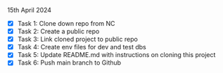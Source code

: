 15th April 2024

- [x] Task 1: Clone down repo from NC
- [x] Task 2: Create a public repo
- [x] Task 3: Link cloned project to public repo
- [x] Task 4: Create env files for dev and test dbs
- [x] Task 5: Update README.md with instructions on cloning this project
- [x] Task 6: Push main branch to Github
